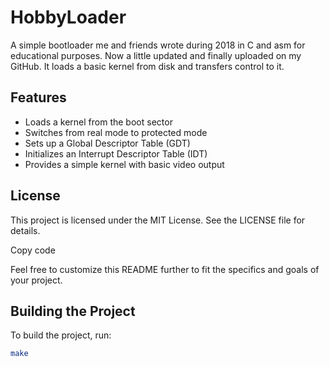 # HobbyLoader

A simple bootloader me and friends wrote during 2018 in C and asm for educational purposes. Now a little updated and finally uploaded on my GitHub. It loads a basic kernel from disk and transfers control to it.

## Features

- Loads a kernel from the boot sector
- Switches from real mode to protected mode
- Sets up a Global Descriptor Table (GDT)
- Initializes an Interrupt Descriptor Table (IDT)
- Provides a simple kernel with basic video output

## License

This project is licensed under the MIT License. See the LICENSE file for details.

Copy code

Feel free to customize this README further to fit the specifics and goals of your project.

## Building the Project

To build the project, run:

```sh
make

